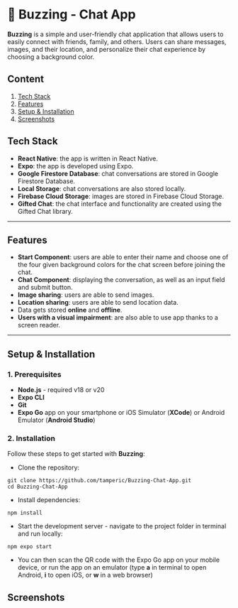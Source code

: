 # 💬 **Buzzing - Chat App**

**Buzzing** is a simple and user-friendly chat application that allows users to easily connect with friends, family, and others. Users can share messages, images, and their location, and personalize their chat experience by choosing a background color.

## Content

1. [Tech Stack](#tech-stack)
2. [Features](#features)
3. [Setup & Installation](#setup--installation)
4. [Screenshots](#screenshots)

## Tech Stack

- **React Native**: the app is written in React Native.
- **Expo**: the app is developed using Expo. 
- **Google Firestore Database**: chat conversations are stored in Google Firestore Database.
- **Local Storage**: chat conversations are also stored locally.
- **Firebase Cloud Storage**: images are stored in Firebase Cloud Storage.
- **Gifted Chat**: the chat interface and functionality are created using the Gifted Chat library.

---

## Features

- **Start Component**: users are able to enter their name and choose one of the four given background colors for the chat screen before joining the chat.
- **Chat Component**: displaying the conversation, as well as an input field and submit button.
- **Image sharing**: users are able to send images.
- **Location sharing**: users are able to send location data.
- Data gets stored **online** and **offline**.
- **Users with a visual impairment**: are also able to use app thanks to a screen reader.

---

## Setup & Installation

### 1. Prerequisites

- **Node.js** - required v18 or v20
- **Expo CLI**
- **Git**
- **Expo Go** app on your smartphone or iOS Simulator (**XCode**) or Android Emulator (**Android Studio**)

### 2. Installation

Follow these steps to get started with **Buzzing**:
- Clone the repository:
```
git clone https://github.com/tamperic/Buzzing-Chat-App.git
cd Buzzing-Chat-App
```
- Install dependencies:
```
npm install
```
-  Start the development server - navigate to the project folder in terminal and run locally:
```
npm expo start
```
- You can then scan the QR code with the Expo Go app on your mobile device, or run the app on an emulator (type **a** in terminal to open Android, **i** to open iOS, or **w** in a web browser)

## Screenshots
